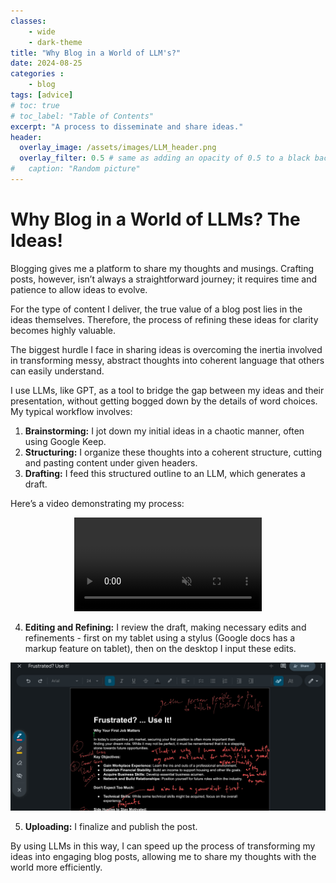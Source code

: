 ```yaml
---
classes: 
    - wide
    - dark-theme
title: "Why Blog in a World of LLM's?"
date: 2024-08-25
categories :
    - blog
tags: [advice]
# toc: true
# toc_label: "Table of Contents"
excerpt: "A process to disseminate and share ideas."
header:
  overlay_image: /assets/images/LLM_header.png
  overlay_filter: 0.5 # same as adding an opacity of 0.5 to a black background
#   caption: "Random picture"
---
```


# Why Blog in a World of LLMs? The Ideas!

Blogging gives me a platform to share my thoughts and musings. Crafting posts, however, isn’t always a straightforward journey; it requires time and patience to allow ideas to evolve.

For the type of content I deliver, the true value of a blog post lies in the ideas themselves. Therefore, the process of refining these ideas for clarity becomes highly valuable.

The biggest hurdle I face in sharing ideas is overcoming the inertia involved in transforming messy, abstract thoughts into coherent language that others can easily understand.

I use LLMs, like GPT, as a tool to bridge the gap between my ideas and their presentation, without getting bogged down by the details of word choices. My typical workflow involves:

1. **Brainstorming:** I jot down my initial ideas in a chaotic manner, often using Google Keep.  
2. **Structuring:** I organize these thoughts into a coherent structure, cutting and pasting content under given headers.  
3. **Drafting:** I feed this structured outline to an LLM, which generates a draft.

Here’s a video demonstrating my process:

<div style="max-width: 300px; margin: 0 auto;">
  <video controls autoplay loop muted style="width: 100%;">
    <source src="/assets/images/llm_editted.mp4" type="video/mp4">
    Your browser does not support the video tag.
  </video>
</div>



4. **Editing and Refining:** I review the draft, making necessary edits and refinements - first on my tablet using a stylus (Google docs has a markup feature on tablet), then on the desktop I input these edits.

![Markup Example](/assets/images/markup.jpg)

5. **Uploading:** I finalize and publish the post.

By using LLMs in this way, I can speed up the process of transforming my ideas into engaging blog posts, allowing me to share my thoughts with the world more efficiently.